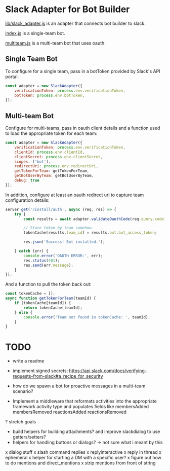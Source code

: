 # Slack Adapter for Bot Builder

[lib/slack_adapter.js](lib/slack_adapter.js) is an adapter that connects bot builder to slack.

[index.js](index.js) is a single-team bot.

[multiteam.js](multiteam.js) is a multi-team bot that uses oauth.

## Single Team Bot

To configure for a single team, pass in a botToken provided by Slack's API portal:

```javascript
const adapter = new SlackAdapter({
    verificationToken: process.env.verificationToken,
    botToken: process.env.botToken,
});
```

## Multi-team Bot

Configure for multi-teams, pass in oauth client details and a function used to load the appropriate token for each team:

```javascript
const adapter = new SlackAdapter({
    verificationToken: process.env.verificationToken,
    clientId: process.env.clientId,
    clientSecret: process.env.clientSecret,
    scopes: ['bot'],
    redirectUri: process.env.redirectUri,
    getTokenForTeam: getTokenForTeam,
    getBotUserByTeam: getBotUserByTeam,
    debug: true
});
```

In addition, configure at least an oauth redirect url to capture team configuration details:

```javascript
server.get('/install/auth', async (req, res) => {
    try {
        const results = await adapter.validateOauthCode(req.query.code);

        // Store token by team somehow.
        tokenCache[results.team_id] = results.bot.bot_access_token;

        res.json('Success! Bot installed.');

    } catch (err) {
        console.error('OAUTH ERROR:', err);
        res.status(401);
        res.send(err.message);
    }
});
```

And a function to pull the token back out:
```javascript
const tokenCache = [];
async function getTokenForTeam(teamId) {
    if (tokenCache[teamId]) {
        return tokenCache[teamId];
    } else {
        console.error('Team not found in tokenCache: ', teamId);
    }
}
```


# TODO

* write a readme
* implement signed secrets: https://api.slack.com/docs/verifying-requests-from-slack#a_recipe_for_security

* how do we spawn a bot for proactive messages in a multi-team scenario?

* Implement a middleware that reformats activities into the appropriate framework activity type and populates fields like membersAdded membersRemoved reactionsAdded reactionsRemoved

? stretch goals
* build helpers for building attachments? and improve slackdialog to use getters/setters?
* helpers for handling buttons or dialogs? -> not sure what i meant by this


x dialog stuff
x slash command replies
x replyinteractive
x reply in thread
x ephemeral
x helper for starting a DM with a specific user?
x figure out how to do mentions and direct_mentions
x strip mentions from front of string
